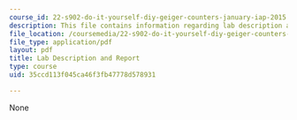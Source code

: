 ```yaml
---
course_id: 22-s902-do-it-yourself-diy-geiger-counters-january-iap-2015
description: This file contains information regarding lab description and report.
file_location: /coursemedia/22-s902-do-it-yourself-diy-geiger-counters-january-iap-2015/35ccd113f045ca46f3fb47778d578931_MIT22_S902IAP15_lab01.pdf
file_type: application/pdf
layout: pdf
title: Lab Description and Report
type: course
uid: 35ccd113f045ca46f3fb47778d578931

---
```

None
